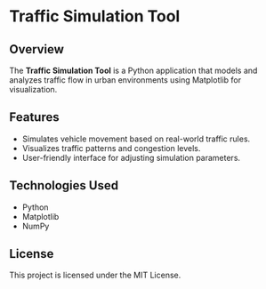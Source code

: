 # Traffic Simulation Tool

## Overview
The **Traffic Simulation Tool** is a Python application that models and analyzes traffic flow in urban environments using Matplotlib for visualization.

## Features
- Simulates vehicle movement based on real-world traffic rules.
- Visualizes traffic patterns and congestion levels.
- User-friendly interface for adjusting simulation parameters.

## Technologies Used
- Python
- Matplotlib
- NumPy

## License
This project is licensed under the MIT License.
